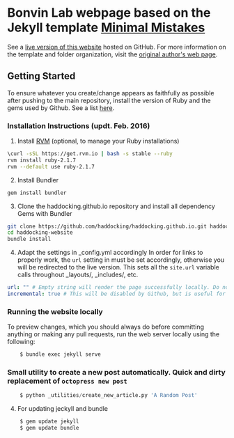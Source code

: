 # Bonvin Lab webpage based on the Jekyll template [Minimal Mistakes](http://mmistakes.github.io/minimal-mistakes)

See a [live version of this website](http://haddocking.github.io/) hosted on GitHub.
For more information on the template and folder organization, visit the [original author's
web page](http://mmistakes.github.io/minimal-mistakes/theme-setup/).

## Getting Started

To ensure whatever you create/change appears as faithfully as possible after pushing to the main repository, install the version of Ruby and the gems used by Github. See a list [here](https://pages.github.com/versions/).

### Installation Instructions (updt. Feb. 2016)

1. Install [RVM](https://rvm.io) (optional, to manage your Ruby installations)
```bash
\curl -sSL https://get.rvm.io | bash -s stable --ruby
rvm install ruby-2.1.7
rvm --default use ruby-2.1.7
```

2. Install Bundler
```bash
gem install bundler
```

3. Clone the haddocking.github.io repository and install all dependency Gems with Bundler

```bash
git clone https://github.com/haddocking/haddocking.github.io.git haddocking-website
cd haddocking-website
bundle install
```

4. Adapt the settings in _config.yml accordingly
In order for links to properly work, the `url` setting in must be set accordingly, otherwise you will be redirected to the live version. This sets all the `site.url` variable calls throughout _layouts/,  _includes/, etc.

```yaml
url: "" # Empty string will render the page successfully locally. Do not commit it to the main repository!
incremental: true # This will be disabled by Github, but is useful for testing changes locally!
```

### Running the website locally

To preview changes, which you should always do before committing anything or making any pull requests, run the web server locally using the following:

```bash
    $ bundle exec jekyll serve
```

### Small utility to create a new post automatically. Quick and dirty replacement of `octopress new post`

```python
    $ python _utilities/create_new_article.py 'A Random Post'
```

4. For updating jeckyll and bundle

```bash
    $ gem update jekyll
    $ gem update bundle 
